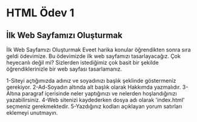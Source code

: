 #  HTML Ödev 1
## İlk Web Sayfamızı Oluşturmak
İlk Web Sayfamızı Oluşturmak
Eveet harika konular öğrendikten sonra sıra geldi ödevimize. Bu ödevimizde ilk web sayfamızı tasarlayacağız. Çok heyecanlı değil mi? Sizlerden istediğimiz çok basit bir şekilde öğrendiklerinizle bir web sayfası tasarlamanız.

1-Siteyi açtığımızda adınız ve soyadınızı başlık şeklinde göstermeniz gerekiyor.
2-Ad-Soyadın altında alt başlık olarak Hakkımda yazmalıdır.
3-Altına paragraf içerisinde neler yaptığınızı ve nelerden hoşlandığınızı yazabilirsiniz.
4-Web sitenizi kaydederken dosya adı olarak 'index.html' seçmeniz gerekmektedir.
5-Yazdığınız kodları açıklayan yorum satırları eklemeyi unutmayın.
